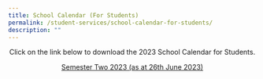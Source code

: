 ```yaml
---
title: School Calendar (For Students)
permalink: /student-services/school-calendar-for-students/
description: ""
---
```

<p style="text-align: center;">Click on the link below&nbsp;to download the 2023 School Calendar for Students.</p>
<p style="text-align: center;"><a href="/files/semester two student calendar 2023.pdf" target="_blank" rel="noopener">Semester Two 2023 (as at 26th June 2023) </a></p>